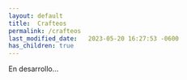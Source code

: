 ```yaml
---
layout: default
title:  Crafteos
permalink: /crafteos
last_modified_date:   2023-05-20 16:27:53 -0600
has_children: true
---
```

En desarrollo...